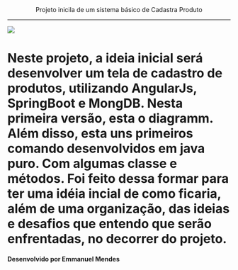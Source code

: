 <div align='center'>Projeto inicila de um sistema básico de Cadastra Produto</div>

---


<img src="/home/emmanuel/Documentos/Java/Projetos/cadastraProduto/cadastraProduto/diagramaIncial">



<div>
    <h1>
        Neste projeto, a ideia inicial será desenvolver um tela de cadastro de produtos, utilizando AngularJs, SpringBoot e MongDB. Nesta primeira versão, esta o diagramm. Além disso, esta uns primeiros comando desenvolvidos em java puro. Com algumas classe e métodos. Foi feito dessa formar para ter uma idéia incial de como ficaria, além de uma organização, das ideias e desafios que entendo que serão enfrentadas, no decorrer do projeto.
    </h1>
</div>



#### Desenvolvido por Emmanuel Mendes


